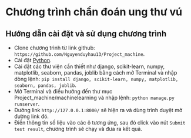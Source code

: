 # Chương trình chẩn đoán ung thư vú
## Hướng dẫn cài đặt và sử dụng chương trình
- Clone chương trình từ link github: ```https://github.com/Nguyenduyhau13/Project_machine```.
- Cài đặt [Python](https://www.python.org/).
- Cài đặt các thư viện cần thiết như django, scikit-learn, numpy, matplotlib, seaborn, pandas, joblib bằng cách mở Terminal và nhập dòng lệnh:
``` pip install django, scikit-learn, numpy, matplotlib, seaborn, pandas, joblib ```.
- Mở Terminal và điều hướng đến thư mục Project_machine/machinelearning và nhập lệnh:
``` python manage.py runserver ```.
- Đường link `http://127.0.0.1:8000/` sẽ hiện ra và dùng trình duyệt mở đường link đó.
- Điền thông tin số liệu vào các ô tương ứng, sau đó click vào nút `Submit test result`, chương trình sẽ chạy và đưa ra kết quả.

